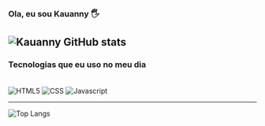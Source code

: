 ### Ola, eu sou Kauanny 🖐️


![Kauanny GitHub stats](https://github-readme-stats.vercel.app/api?username=Kauanny05&show_icons=true&theme=radical)
----------------------------------------------------------------------------------------------------------
### Tecnologias que eu uso no meu dia 
<div style="display=inline_block"></br>
  <img align="center" alt="HTML5" src="https://img.shields.io/badge/HTML-239120?style=for-the-badge&logo=html5&logoColor=white" />
  <img align="center"  alt="CSS" src="https://img.shields.io/badge/CSS-239120?&style=for-the-badge&logo=css3&logoColor=white" />
  <img align="center"  alt="Javascript" src="https://img.shields.io/badge/JavaScript-F7DF1E?style=for-the-badge&logo=javascript&logoColor=black" />
 
</div>

-----------------------------------------------------------------------------------------------------------

![Top Langs](https://github-readme-stats.vercel.app/api/top-langs/?username=Kauanny05&layout=compact)


<!--
**Kauanny05/Kauanny05** is a ✨ _special_ ✨ repository because its `README.md` (this file) appears on your GitHub profile.

Here are some ideas to get you started:

- 🔭 I’m currently working on ...
- 🌱 I’m currently learning ...
- 👯 I’m looking to collaborate on ...
- 🤔 I’m looking for help with ...
- 💬 Ask me about ...
- 📫 How to reach me: ...
- 😄 Pronouns: ...
- ⚡ Fun fact: ...
-->
